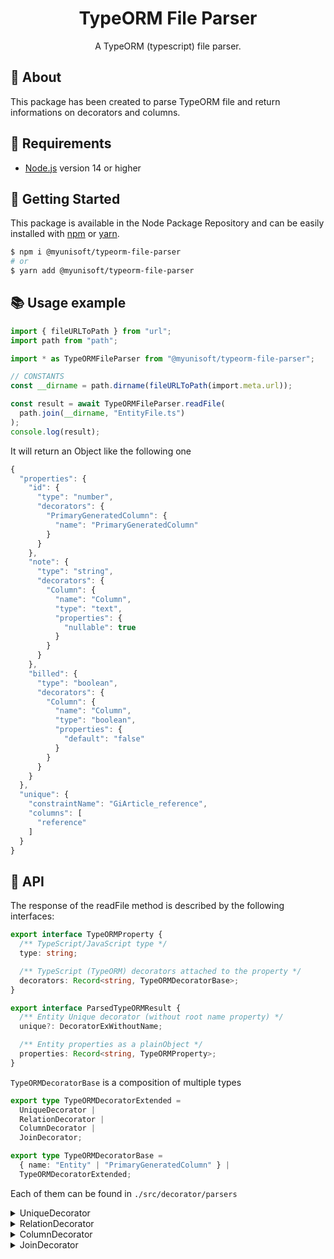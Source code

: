 
<p align="center"><h1 align="center">
  TypeORM File Parser
</h1>

<p align="center">
  A TypeORM (typescript) file parser.
</p>

## 📢 About
This package has been created to parse TypeORM file and return informations on decorators and columns.

## 🚧 Requirements
- [Node.js](https://nodejs.org/en/) version 14 or higher

## 🚀 Getting Started

This package is available in the Node Package Repository and can be easily installed with [npm](https://docs.npmjs.com/getting-started/what-is-npm) or [yarn](https://yarnpkg.com).

```bash
$ npm i @myunisoft/typeorm-file-parser
# or
$ yarn add @myunisoft/typeorm-file-parser
```

## 📚 Usage example

```ts
import { fileURLToPath } from "url";
import path from "path";

import * as TypeORMFileParser from "@myunisoft/typeorm-file-parser";

// CONSTANTS
const __dirname = path.dirname(fileURLToPath(import.meta.url));

const result = await TypeORMFileParser.readFile(
  path.join(__dirname, "EntityFile.ts")
);
console.log(result);
```

It will return an Object like the following one
```js
{
  "properties": {
    "id": {
      "type": "number",
      "decorators": {
        "PrimaryGeneratedColumn": {
          "name": "PrimaryGeneratedColumn"
        }
      }
    },
    "note": {
      "type": "string",
      "decorators": {
        "Column": {
          "name": "Column",
          "type": "text",
          "properties": {
            "nullable": true
          }
        }
      }
    },
    "billed": {
      "type": "boolean",
      "decorators": {
        "Column": {
          "name": "Column",
          "type": "boolean",
          "properties": {
            "default": "false"
          }
        }
      }
    }
  },
  "unique": {
    "constraintName": "GiArticle_reference",
    "columns": [
      "reference"
    ]
  }
}
```

## 📜 API

The response of the readFile method is described by the following interfaces:

```ts
export interface TypeORMProperty {
  /** TypeScript/JavaScript type */
  type: string;

  /** TypeScript (TypeORM) decorators attached to the property */
  decorators: Record<string, TypeORMDecoratorBase>;
}

export interface ParsedTypeORMResult {
  /** Entity Unique decorator (without root name property) */
  unique?: DecoratorExWithoutName;

  /** Entity properties as a plainObject */
  properties: Record<string, TypeORMProperty>;
}
```

`TypeORMDecoratorBase` is a composition of multiple types

```ts
export type TypeORMDecoratorExtended =
  UniqueDecorator |
  RelationDecorator |
  ColumnDecorator |
  JoinDecorator;

export type TypeORMDecoratorBase =
  { name: "Entity" | "PrimaryGeneratedColumn" } |
  TypeORMDecoratorExtended;
```

Each of them can be found in `./src/decorator/parsers`

<details>
<summary>UniqueDecorator</summary>

```ts
export interface UniqueDecorator {
  name: "Unique";
  constraintName: string | null;
  columns: string[];
}
```

</details>

<details>
<summary>RelationDecorator</summary>

```ts
export interface RelationDecorator {
  name: RelationKind;
  table: string;
  tableColumn: string;
  properties: Properties;
}
```

</details>

<details>
<summary>ColumnDecorator</summary>

```ts
export type ColumnKind = "PrimaryColumn" | "Column" | "Generated";

export interface ColumnDecorator {
  name: ColumnKind;
  type: string;
  properties: Properties;
}
```

</details>

<details>
<summary>JoinDecorator</summary>

```ts
export type JoinKind = "JoinTable" | "JoinColumn";

export interface JoinDecorator {
  name: JoinKind;
  properties: Properties;
}
```

</details>
